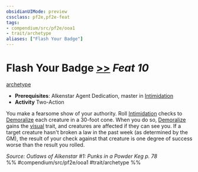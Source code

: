 ```yaml
---
obsidianUIMode: preview
cssclass: pf2e,pf2e-feat
tags:
- compendium/src/pf2e/ooa1
- trait/archetype
aliases: ["Flash Your Badge"]
---
```

# Flash Your Badge  [>>](rules/core-rulebook/chapter-9-playing-the-game.md#Actions "Two-Action") *Feat 10*  
[archetype](rules/traits/archetype.md "Archetype Feat Trait")  

- **Prerequisites**: Alkenstar Agent Dedication, master in [Intimidation](compendium/skills.md#Intimidation)
- **Activity** Two-Action

You make a fearsome show of your authority. Roll [Intimidation](compendium/skills.md#Intimidation) checks to [Demoralize](rules/actions/demoralize.md) each creature in a 30-foot cone. When you do so, [Demoralize](rules/actions/demoralize.md) gains the [visual](rules/traits/visual.md "Visual Effect Trait") trait, and creatures are affected if they can see you. If a target creature hasn't broken a law in the past week (as determined by the GM), the result of your check against that creature is one degree of success worse than the result you rolled.

*Source: Outlaws of Alkenstar #1: Punks in a Powder Keg p. 78*  
%% #compendium/src/pf2e/ooa1 #trait/archetype %%